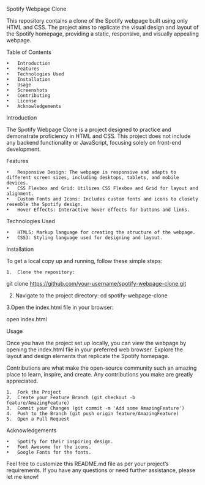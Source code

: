 Spotify Webpage Clone

This repository contains a clone of the Spotify webpage built using only HTML and CSS. The project aims to replicate the visual design and layout of the Spotify homepage, providing a static, responsive, and visually appealing webpage.

Table of Contents

	•	Introduction
	•	Features
	•	Technologies Used
	•	Installation
	•	Usage
	•	Screenshots
	•	Contributing
	•	License
	•	Acknowledgements

Introduction

The Spotify Webpage Clone is a project designed to practice and demonstrate proficiency in HTML and CSS. This project does not include any backend functionality or JavaScript, focusing solely on front-end development.

Features

	•	Responsive Design: The webpage is responsive and adapts to different screen sizes, including desktops, tablets, and mobile devices.
	•	CSS Flexbox and Grid: Utilizes CSS Flexbox and Grid for layout and alignment.
	•	Custom Fonts and Icons: Includes custom fonts and icons to closely resemble the Spotify design.
	•	Hover Effects: Interactive hover effects for buttons and links.

Technologies Used

	•	HTML5: Markup language for creating the structure of the webpage.
	•	CSS3: Styling language used for designing and layout.

Installation

To get a local copy up and running, follow these simple steps:

	1.	Clone the repository:
 git clone https://github.com/your-username/spotify-webpage-clone.git
 
 2.	Navigate to the project directory:
 cd spotify-webpage-clone

3.Open the index.html file in your browser:

open index.html

Usage

Once you have the project set up locally, you can view the webpage by opening the index.html file in your preferred web browser. Explore the layout and design elements that replicate the Spotify homepage.

Contributions are what make the open-source community such an amazing place to learn, inspire, and create. Any contributions you make are greatly appreciated.

	1.	Fork the Project
	2.	Create your Feature Branch (git checkout -b feature/AmazingFeature)
	3.	Commit your Changes (git commit -m 'Add some AmazingFeature')
	4.	Push to the Branch (git push origin feature/AmazingFeature)
	5.	Open a Pull Request

 Acknowledgements

	•	Spotify for their inspiring design.
	•	Font Awesome for the icons.
	•	Google Fonts for the fonts.

Feel free to customize this README.md file as per your project’s requirements. If you have any questions or need further assistance, please let me know!
